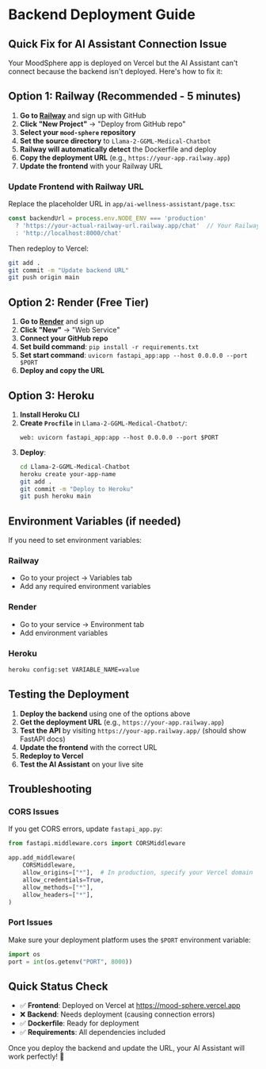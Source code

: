 # Backend Deployment Guide

## Quick Fix for AI Assistant Connection Issue

Your MoodSphere app is deployed on Vercel but the AI Assistant can't connect because the backend isn't deployed. Here's how to fix it:

## Option 1: Railway (Recommended - 5 minutes)

1. **Go to [Railway](https://railway.app)** and sign up with GitHub
2. **Click "New Project"** → "Deploy from GitHub repo"
3. **Select your `mood-sphere` repository**
4. **Set the source directory** to `Llama-2-GGML-Medical-Chatbot`
5. **Railway will automatically detect** the Dockerfile and deploy
6. **Copy the deployment URL** (e.g., `https://your-app.railway.app`)
7. **Update the frontend** with your Railway URL

### Update Frontend with Railway URL

Replace the placeholder URL in `app/ai-wellness-assistant/page.tsx`:

```typescript
const backendUrl = process.env.NODE_ENV === 'production' 
  ? 'https://your-actual-railway-url.railway.app/chat'  // Your Railway URL here
  : 'http://localhost:8000/chat'
```

Then redeploy to Vercel:
```bash
git add .
git commit -m "Update backend URL"
git push origin main
```

## Option 2: Render (Free Tier)

1. **Go to [Render](https://render.com)** and sign up
2. **Click "New"** → "Web Service"
3. **Connect your GitHub repo**
4. **Set build command**: `pip install -r requirements.txt`
5. **Set start command**: `uvicorn fastapi_app:app --host 0.0.0.0 --port $PORT`
6. **Deploy and copy the URL**

## Option 3: Heroku

1. **Install Heroku CLI**
2. **Create `Procfile`** in `Llama-2-GGML-Medical-Chatbot/`:
   ```
   web: uvicorn fastapi_app:app --host 0.0.0.0 --port $PORT
   ```
3. **Deploy**:
   ```bash
   cd Llama-2-GGML-Medical-Chatbot
   heroku create your-app-name
   git add .
   git commit -m "Deploy to Heroku"
   git push heroku main
   ```

## Environment Variables (if needed)

If you need to set environment variables:

### Railway
- Go to your project → Variables tab
- Add any required environment variables

### Render
- Go to your service → Environment tab
- Add environment variables

### Heroku
```bash
heroku config:set VARIABLE_NAME=value
```

## Testing the Deployment

1. **Deploy the backend** using one of the options above
2. **Get the deployment URL** (e.g., `https://your-app.railway.app`)
3. **Test the API** by visiting `https://your-app.railway.app/` (should show FastAPI docs)
4. **Update the frontend** with the correct URL
5. **Redeploy to Vercel**
6. **Test the AI Assistant** on your live site

## Troubleshooting

### CORS Issues
If you get CORS errors, update `fastapi_app.py`:

```python
from fastapi.middleware.cors import CORSMiddleware

app.add_middleware(
    CORSMiddleware,
    allow_origins=["*"],  # In production, specify your Vercel domain
    allow_credentials=True,
    allow_methods=["*"],
    allow_headers=["*"],
)
```

### Port Issues
Make sure your deployment platform uses the `$PORT` environment variable:

```python
import os
port = int(os.getenv("PORT", 8000))
```

## Quick Status Check

- ✅ **Frontend**: Deployed on Vercel at https://mood-sphere.vercel.app
- ❌ **Backend**: Needs deployment (causing connection errors)
- ✅ **Dockerfile**: Ready for deployment
- ✅ **Requirements**: All dependencies included

Once you deploy the backend and update the URL, your AI Assistant will work perfectly! 🚀 